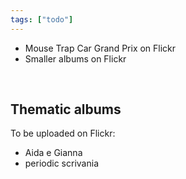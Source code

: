 ```yaml
---
tags: ["todo"]
---
```

- Mouse Trap Car Grand Prix on Flickr
- Smaller albums on Flickr

<br>

## Thematic albums

To be uploaded on Flickr:

- Aida e Gianna
- periodic scrivania